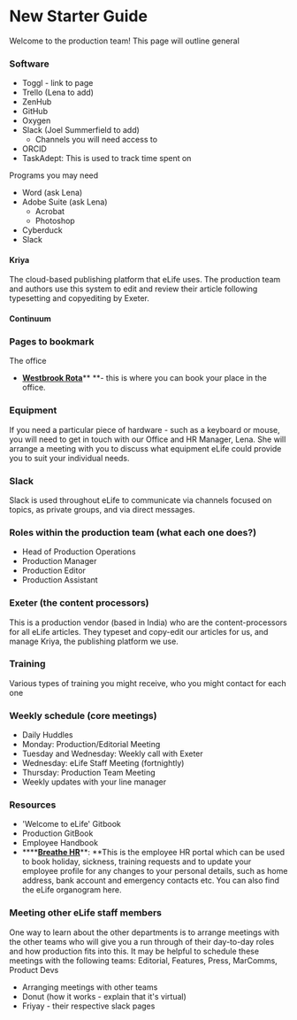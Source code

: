 # New Starter Guide

Welcome to the production team! This page will outline general&#x20;

### Software

* Toggl - link to page&#x20;
* Trello (Lena to add)
* ZenHub&#x20;
* GitHub&#x20;
* Oxygen&#x20;
* Slack (Joel Summerfield to add)&#x20;
  * Channels you will need access to&#x20;
* ORCID
* TaskAdept: This is used to track time spent on&#x20;

Programs you may need&#x20;

* Word (ask Lena)&#x20;
* Adobe Suite (ask Lena) &#x20;
  * Acrobat&#x20;
  * Photoshop
* Cyberduck&#x20;
* Slack&#x20;

#### Kriya&#x20;

The cloud-based publishing platform that eLife uses. The production team and authors use this system to edit and review their article following typesetting and copyediting by Exeter.&#x20;

#### Continuum

### Pages to bookmark

The office

* [**Westbrook Rota**](https://docs.google.com/spreadsheets/d/1ZMtvlUvslRgyg\_czJC\_HnX6VQO0G13ztBJ1n5BUPp7k/edit#gid=0)** **- this is where you can book your place in the office.&#x20;

### Equipment&#x20;

If you need a particular piece of hardware - such as a keyboard or mouse, you will need to get in touch with our Office and HR Manager, Lena. She will arrange a meeting with you to discuss what equipment eLife could provide you to suit your individual needs.&#x20;

### Slack&#x20;

Slack is used throughout eLife to communicate via channels focused on topics, as private groups, and via direct messages.&#x20;

### Roles within the production team (what each one does?)&#x20;

* Head of Production Operations&#x20;
* Production Manager&#x20;
* Production Editor&#x20;
* Production Assistant&#x20;

### Exeter (the content processors)

This is a production vendor (based in India) who are the content-processors for all eLife articles. They typeset and copy-edit our articles for us, and manage Kriya, the publishing platform we use.

### Training&#x20;

Various types of training you might receive, who you might contact for each one&#x20;

### Weekly schedule (core meetings)&#x20;

* Daily Huddles&#x20;
* Monday: Production/Editorial Meeting&#x20;
* Tuesday and Wednesday: Weekly call with Exeter&#x20;
* Wednesday: eLife Staff Meeting (fortnightly)&#x20;
* Thursday: Production Team Meeting&#x20;
* Weekly updates with your line manager&#x20;

### Resources

* 'Welcome to eLife' Gitbook
* Production GitBook&#x20;
* Employee Handbook&#x20;
* ****[**Breathe HR**](https://login.breathehr.com/login)**: **This is the employee HR portal which can be used to book holiday, sickness, training requests and to update your employee profile for any changes to your personal details, such as home address, bank account and emergency contacts etc. You can also find the eLife organogram here.&#x20;

### Meeting other eLife staff members&#x20;

One way to learn about the other departments is to arrange meetings with the other teams who will give you a run through of their day-to-day roles and how production fits into this. It may be helpful to schedule these meetings with the following teams: Editorial, Features, Press, MarComms, Product Devs

* Arranging meetings with other teams&#x20;
* Donut (how it works - explain that it's virtual)&#x20;
* Friyay - their respective slack pages&#x20;





###
